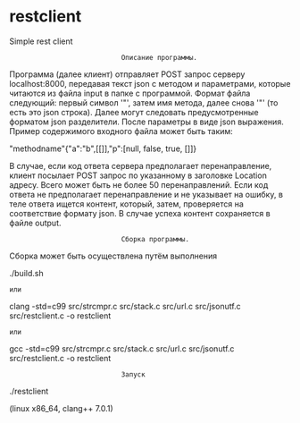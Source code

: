 # restclient
Simple rest client
                                
                                Описание программы.

 Программа (далее клиент) отправляет POST запрос серверу localhost:8000, передавая текст json с методом 
и параметрами, которые читаются из файла input в папке с программой. Формат файла следующий: 
 первый символ '"', затем имя метода, далее снова '"' (то есть это json строка). Далее могут следовать 
предусмотренные форматом json разделители. После параметры в виде json выражения. Пример содержимого
входного файла может быть таким:

"methodname"{"a":"b",[[]],"p":[null, false, true, []]}

 В случае, если код ответа сервера предполагает перенаправление, клиент посылает POST запрос по 
указанному в заголовке Location адресу. Всего может быть не более 50 перенаправлений.
Если код ответа не предполагает перенаправление и не указывает на ошибку, в теле ответа ищется 
контент, который, затем, проверяется на соответствие формату json. В случае успеха контент 
сохраняется в файле output.

                                Сборка программы.

Сборка может быть осуществлена путём выполнения 

./build.sh 

    или 
clang -std=c99 src/strcmpr.c src/stack.c src/url.c src/jsonutf.c src/restclient.c -o restclient

    или 
gcc -std=c99 src/strcmpr.c src/stack.c src/url.c src/jsonutf.c src/restclient.c -o restclient

                                Запуск
./restclient

(linux x86_64, clang++ 7.0.1)
